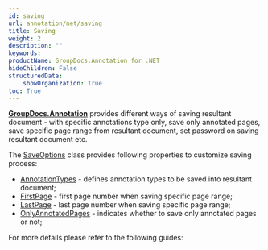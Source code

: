 ```yaml
---
id: saving
url: annotation/net/saving
title: Saving
weight: 2
description: ""
keywords: 
productName: GroupDocs.Annotation for .NET
hideChildren: False
structuredData:
    showOrganization: True
toc: True
---
```


[**GroupDocs.Annotation**](https://products.groupdocs.com/annotation/net) provides different ways of saving resultant document - with specific annotations type only, save only annotated pages, save specific page range from resultant document, set password on saving resultant document etc.

The [SaveOptions](https://apireference.groupdocs.com/annotation/net/groupdocs.annotation.options/saveoptions) class provides following properties to customize saving process:
*   [AnnotationTypes](https://apireference.groupdocs.com/annotation/net/groupdocs.annotation.options/saveoptions/properties/annotationtypes) - defines annotation types to be saved into resultant document;
*   [FirstPage](https://apireference.groupdocs.com/annotation/net/groupdocs.annotation.options/saveoptions/properties/firstpage) - first page number when saving specific page range;
*   [LastPage](https://apireference.groupdocs.com/annotation/net/groupdocs.annotation.options/saveoptions/properties/lastpage) - last page number when saving specific page range;
*   [OnlyAnnotatedPages](https://apireference.groupdocs.com/annotation/net/groupdocs.annotation.options/saveoptions/properties/onlyannotatedpages) - indicates whether to save only annotated pages or not;

For more details please refer to the following guides: